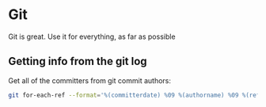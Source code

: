 # Git
Git is great. Use it for everything, as far as possible

## Getting info from the git log

Get all of the committers from git commit authors:

``` bash
git for-each-ref --format='%(committerdate) %09 %(authorname) %09 %(refname)' | sort uniq
```
